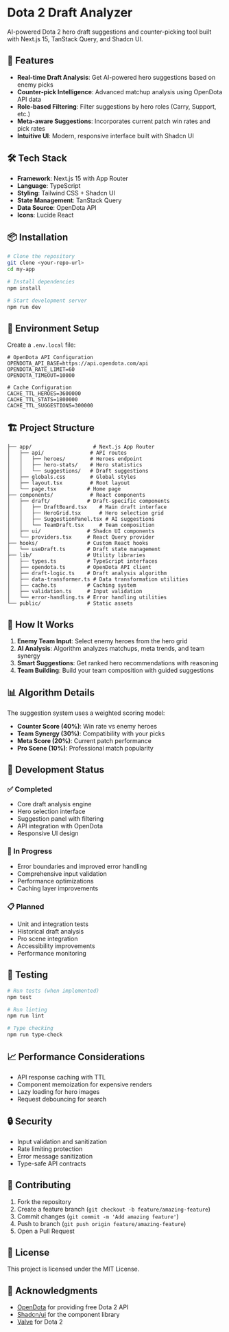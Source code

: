 # Dota 2 Draft Analyzer

AI-powered Dota 2 hero draft suggestions and counter-picking tool built with Next.js 15, TanStack Query, and Shadcn UI.

## 🚀 Features

- **Real-time Draft Analysis**: Get AI-powered hero suggestions based on enemy picks
- **Counter-pick Intelligence**: Advanced matchup analysis using OpenDota API data
- **Role-based Filtering**: Filter suggestions by hero roles (Carry, Support, etc.)
- **Meta-aware Suggestions**: Incorporates current patch win rates and pick rates
- **Intuitive UI**: Modern, responsive interface built with Shadcn UI

## 🛠️ Tech Stack

- **Framework**: Next.js 15 with App Router
- **Language**: TypeScript
- **Styling**: Tailwind CSS + Shadcn UI
- **State Management**: TanStack Query
- **Data Source**: OpenDota API
- **Icons**: Lucide React

## 📦 Installation

```bash
# Clone the repository
git clone <your-repo-url>
cd my-app

# Install dependencies
npm install

# Start development server
npm run dev
```

## 🔧 Environment Setup

Create a `.env.local` file:

```env
# OpenDota API Configuration
OPENDOTA_API_BASE=https://api.opendota.com/api
OPENDOTA_RATE_LIMIT=60
OPENDOTA_TIMEOUT=10000

# Cache Configuration
CACHE_TTL_HEROES=3600000
CACHE_TTL_STATS=1800000
CACHE_TTL_SUGGESTIONS=300000
```

## 🏗️ Project Structure

```
├── app/                    # Next.js App Router
│   ├── api/               # API routes
│   │   ├── heroes/        # Heroes endpoint
│   │   ├── hero-stats/    # Hero statistics
│   │   └── suggestions/   # Draft suggestions
│   ├── globals.css        # Global styles
│   ├── layout.tsx         # Root layout
│   └── page.tsx          # Home page
├── components/            # React components
│   ├── draft/            # Draft-specific components
│   │   ├── DraftBoard.tsx    # Main draft interface
│   │   ├── HeroGrid.tsx      # Hero selection grid
│   │   ├── SuggestionPanel.tsx # AI suggestions
│   │   └── TeamDraft.tsx     # Team composition
│   ├── ui/               # Shadcn UI components
│   └── providers.tsx     # React Query provider
├── hooks/                # Custom React hooks
│   └── useDraft.ts       # Draft state management
├── lib/                  # Utility libraries
│   ├── types.ts          # TypeScript interfaces
│   ├── opendota.ts       # OpenDota API client
│   ├── draft-logic.ts    # Draft analysis algorithm
│   ├── data-transformer.ts # Data transformation utilities
│   ├── cache.ts          # Caching system
│   ├── validation.ts     # Input validation
│   └── error-handling.ts # Error handling utilities
└── public/               # Static assets
```

## 🎯 How It Works

1. **Enemy Team Input**: Select enemy heroes from the hero grid
2. **AI Analysis**: Algorithm analyzes matchups, meta trends, and team synergy
3. **Smart Suggestions**: Get ranked hero recommendations with reasoning
4. **Team Building**: Build your team composition with guided suggestions

## 📊 Algorithm Details

The suggestion system uses a weighted scoring model:

- **Counter Score (40%)**: Win rate vs enemy heroes
- **Team Synergy (30%)**: Compatibility with your picks
- **Meta Score (20%)**: Current patch performance
- **Pro Scene (10%)**: Professional match popularity

## 🚧 Development Status

### ✅ Completed

- Core draft analysis engine
- Hero selection interface
- Suggestion panel with filtering
- API integration with OpenDota
- Responsive UI design

### 🔄 In Progress

- Error boundaries and improved error handling
- Comprehensive input validation
- Performance optimizations
- Caching layer improvements

### 📋 Planned

- Unit and integration tests
- Historical draft analysis
- Pro scene integration
- Accessibility improvements
- Performance monitoring

## 🧪 Testing

```bash
# Run tests (when implemented)
npm test

# Run linting
npm run lint

# Type checking
npm run type-check
```

## 📈 Performance Considerations

- API response caching with TTL
- Component memoization for expensive renders
- Lazy loading for hero images
- Request debouncing for search

## 🔒 Security

- Input validation and sanitization
- Rate limiting protection
- Error message sanitization
- Type-safe API contracts

## 🤝 Contributing

1. Fork the repository
2. Create a feature branch (`git checkout -b feature/amazing-feature`)
3. Commit changes (`git commit -m 'Add amazing feature'`)
4. Push to branch (`git push origin feature/amazing-feature`)
5. Open a Pull Request

## 📝 License

This project is licensed under the MIT License.

## 🙏 Acknowledgments

- [OpenDota](https://www.opendota.com/) for providing free Dota 2 API
- [Shadcn/ui](https://ui.shadcn.com/) for the component library
- [Valve](https://www.valvesoftware.com/) for Dota 2

